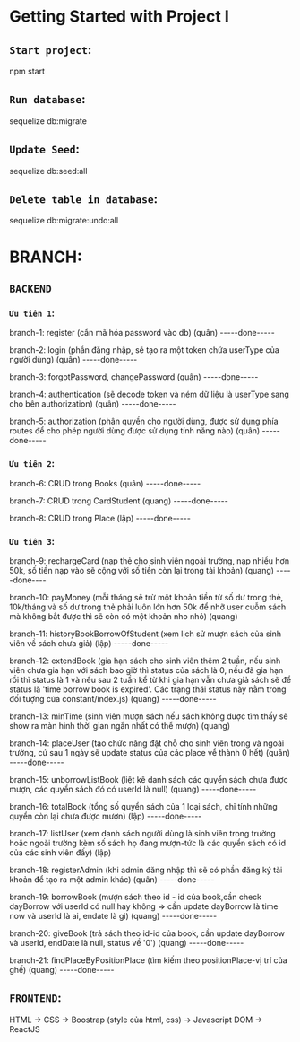 
# Getting Started with Project I 
## `Start project`: 
npm start

## `Run database`: 
sequelize db:migrate 

## `Update Seed`: 
sequelize db:seed:all 

## `Delete table in database`: 
sequelize db:migrate:undo:all 







# BRANCH: 

## `BACKEND`


### `Ưu tiên 1`:


branch-1: register (cần mã hóa password vào db) (quân)                     -----done-----

branch-2: login (phần đăng nhập, sẽ tạo ra một token chứa userType của người dùng) (quân)          -----done-----

branch-3: forgotPassword, changePassword (quân)             -----done-----

branch-4: authentication (sẽ decode token và ném dữ liệu là userType sang cho bên authorization) (quân)          -----done-----

branch-5: authorization (phân quyền cho người dùng, được sử dụng phía routes để cho phép người dùng được sử dụng tính năng nào) (quân)          -----done-----



### `Ưu tiên 2`:


branch-6: CRUD trong Books (quân)             -----done-----

branch-7: CRUD trong CardStudent (quang)       -----done-----

branch-8: CRUD trong Place (lập)              -----done-----



### `Ưu tiên 3`:


branch-9: rechargeCard (nạp thẻ cho sinh viên ngoài trường, nạp nhiều hơn 50k, số tiền nạp vào sẽ cộng với số tiền còn lại trong tài khoản) (quang)    -----done----

branch-10: payMoney (mỗi tháng sẽ trừ một khoản tiền từ số dư trong thẻ, 10k/tháng và số dư trong thẻ phải luôn lớn hơn 50k để nhỡ user cuỗm sách mà không bắt được thì sẽ còn có một khoản nho nhỏ) (quang)

branch-11: historyBookBorrowOfStudent (xem lịch sử mượn sách của sinh viên về sách chưa giả) (lập)   -----done-----

branch-12: extendBook (gia hạn sách cho sinh viên thêm 2 tuần, nếu sinh viên chưa gia hạn với sách bao giờ thì status của sách là 0, nếu đã gia hạn rồi thì status là 1 và nếu sau 2 tuần kể từ khi gia hạn vẫn chưa giả sách sẽ để status là 'time borrow book is expired'. Các trạng thái status này nằm trong đối tượng của constant/index.js) (quang)   -----done-----

branch-13: minTime (sinh viên mượn sách nếu sách không được tìm thấy sẽ show ra màn hình thời gian ngắn nhất có thể mượn) (quang)

branch-14: placeUser (tạo chức năng đặt chỗ cho sinh viên trong và ngoài trường, cứ sau 1 ngày sẽ update status của các place về thành 0 hết) (quân)  -----done-----

branch-15: unborrowListBook (liệt kê danh sách các quyển sách chưa được mượn, các quyển sách đó có userId là null) (quang)   -----done-----

branch-16: totalBook (tổng số quyển sách của 1 loại sách, chỉ tính những quyển còn lại chưa được mượn) (lập)    -----done-----

branch-17: listUser (xem danh sách người dùng là sinh viên trong trường hoặc ngoài trường kèm số sách họ đang mượn-tức là các quyển sách có id của các sinh viên đấy) (lập)   

branch-18: registerAdmin (khi admin đăng nhập thì sẽ có phần đăng ký tài khoản để tạo ra một admin khác) (quân)    -----done-----

branch-19: borrowBook (mượn sách theo id - id của book,cần check dayBorrow với userId có null hay không => cần update dayBorrow là time now và userId là ai, endate là gì) (quang)    -----done-----

branch-20: giveBook (trả sách theo id-id của book, cần update dayBorrow và userId, endDate là null, status về '0') (quang)    -----done-----

branch-21: findPlaceByPositionPlace (tìm kiếm theo positionPlace-vị trí của ghế) (quang)    -----done-----



## `FRONTEND`:

HTML -> CSS -> Boostrap (style của html, css) -> Javascript DOM -> ReactJS
